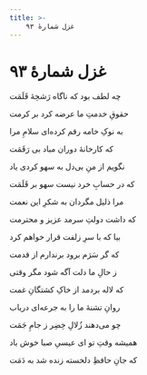 ```yaml
---
title: >-
    غزل شمارهٔ ۹۳
---
```

# غزل شمارهٔ ۹۳

<div class="b" id="bn1"><div class="m1"><p>چه لطف بود که ناگاه رَشحِهٔ قَلَمَت</p></div>
<div class="m2"><p>حقوقِ خدمتِ ما عرضه کرد بر کرمت</p></div></div>
<div class="b" id="bn2"><div class="m1"><p>به نوکِ خامه رقم کرده‌ای سلامِ مرا</p></div>
<div class="m2"><p>که کارخانهٔ دوران مباد بی رَقَمَت</p></div></div>
<div class="b" id="bn3"><div class="m1"><p>نگویم از منِ بی‌دل به سهو کردی یاد</p></div>
<div class="m2"><p>که در حسابِ خرد نیست سهو بر قَلَمَت</p></div></div>
<div class="b" id="bn4"><div class="m1"><p>مرا ذلیل مگردان به شکرِ این نعمت</p></div>
<div class="m2"><p>که داشت دولتِ سرمد عزیز و محترمت</p></div></div>
<div class="b" id="bn5"><div class="m1"><p>بیا که با سرِ زلفت قرار خواهم کرد</p></div>
<div class="m2"><p>که گر سَرَم برود برندارم از قدمت</p></div></div>
<div class="b" id="bn6"><div class="m1"><p>ز حالِ ما دلت آگه شود مگر وقتی</p></div>
<div class="m2"><p>که لاله بردمد از خاکِ کشتگانِ غمت</p></div></div>
<div class="b" id="bn7"><div class="m1"><p>روانِ تشنهٔ ما را به جرعه‌ای دریاب</p></div>
<div class="m2"><p>چو می‌دهند زُلالِ خِضِر ز جامِ جَمَت</p></div></div>
<div class="b" id="bn8"><div class="m1"><p>همیشه وقتِ تو ای عیسیِ صبا خوش باد</p></div>
<div class="m2"><p>که جانِ حافظِ دلخسته زنده شد به دَمَت</p></div></div>